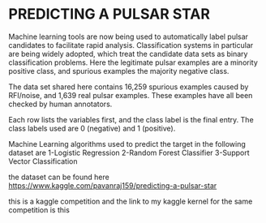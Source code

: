 # PREDICTING A PULSAR STAR

Machine learning tools are now being used to automatically label pulsar candidates to facilitate rapid analysis. Classification systems in particular are being widely adopted, which treat the candidate data sets as binary classification problems. Here the legitimate pulsar examples are a minority positive class, and spurious examples the majority negative class.

The data set shared here contains 16,259 spurious examples caused by RFI/noise, and 1,639 real pulsar examples. These examples have all been checked by human annotators.

Each row lists the variables first, and the class label is the final entry. The class labels used are 0 (negative) and 1 (positive).

Machine Learning algorithms used to predict the target in the following dataset are
1-Logistic Regression
2-Random Forest Classifier 
3-Support Vector Classification

the dataset can be found here https://www.kaggle.com/pavanraj159/predicting-a-pulsar-star

this is a kaggle competition and the link to my kaggle kernel for the same competition is this 
